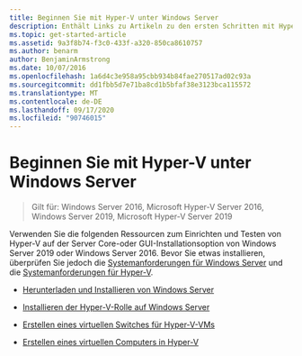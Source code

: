 ```yaml
---
title: Beginnen Sie mit Hyper-V unter Windows Server
description: Enthält Links zu Artikeln zu den ersten Schritten mit Hyper-V.
ms.topic: get-started-article
ms.assetid: 9a3f8b74-f3c0-433f-a320-850ca8610757
ms.author: benarm
author: BenjaminArmstrong
ms.date: 10/07/2016
ms.openlocfilehash: 1a6d4c3e958a95cbb934b84fae270517ad02c93a
ms.sourcegitcommit: dd1fbb5d7e71ba8cd1b5bfaf38e3123bca115572
ms.translationtype: MT
ms.contentlocale: de-DE
ms.lasthandoff: 09/17/2020
ms.locfileid: "90746015"
---
```

# <a name="get-started-with-hyper-v-on-windows-server"></a>Beginnen Sie mit Hyper-V unter Windows Server

>Gilt für: Windows Server 2016, Microsoft Hyper-V Server 2016, Windows Server 2019, Microsoft Hyper-V Server 2019

Verwenden Sie die folgenden Ressourcen zum Einrichten und Testen von Hyper-V auf der Server Core-oder GUI-Installationsoption von Windows Server 2019 oder Windows Server 2016. Bevor Sie etwas installieren, überprüfen Sie jedoch die [Systemanforderungen für Windows Server](../../../get-started/system-requirements.md) und die [Systemanforderungen für Hyper-V](../System-requirements-for-Hyper-V-on-Windows.md).

- [Herunterladen und Installieren von Windows Server](https://www.microsoft.com/evalcenter/evaluate-windows-server-2019)

- [Installieren der Hyper-V-Rolle auf Windows Server](Install-the-Hyper-V-role-on-Windows-Server.md)
- [Erstellen eines virtuellen Switches für Hyper-V-VMs](Create-a-virtual-switch-for-Hyper-V-virtual-machines.md)
- [Erstellen eines virtuellen Computers in Hyper-V](Create-a-virtual-machine-in-Hyper-V.md)